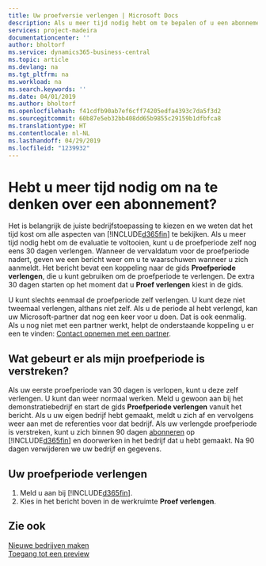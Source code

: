 ```yaml
---
title: Uw proefversie verlengen | Microsoft Docs
description: Als u meer tijd nodig hebt om te bepalen of u een abonnement wilt, kunt u uw proefversie verlengen.
services: project-madeira
documentationcenter: ''
author: bholtorf
ms.service: dynamics365-business-central
ms.topic: article
ms.devlang: na
ms.tgt_pltfrm: na
ms.workload: na
ms.search.keywords: ''
ms.date: 04/01/2019
ms.author: bholtorf
ms.openlocfilehash: f41cdfb90ab7ef6cff74205edfa4393c7da5f3d2
ms.sourcegitcommit: 60b87e5eb32bb408dd65b9855c29159b1dfbfca8
ms.translationtype: HT
ms.contentlocale: nl-NL
ms.lasthandoff: 04/29/2019
ms.locfileid: "1239932"
---
```

# <a name="need-more-time-to-decide-whether-to-subscribe"></a>Hebt u meer tijd nodig om na te denken over een abonnement?
Het is belangrijk de juiste bedrijfstoepassing te kiezen en we weten dat het tijd kost om alle aspecten van [!INCLUDE[d365fin](includes/d365fin_md.md)] te bekijken. Als u meer tijd nodig hebt om de evaluatie te voltooien, kunt u de proefperiode zelf nog eens 30 dagen verlengen. Wanneer de vervaldatum voor de proefperiode nadert, geven we een bericht weer om u te waarschuwen wanneer u zich aanmeldt. Het bericht bevat een koppeling naar de gids **Proefperiode verlengen**, die u kunt gebruiken om de proefperiode te verlengen. De extra 30 dagen starten op het moment dat u **Proef verlengen** kiest in de gids.

U kunt slechts eenmaal de proefperiode zelf verlengen. U kunt deze niet tweemaal verlengen, althans niet zelf. Als u de periode al hebt verlengd, kan uw Microsoft-partner dat nog een keer voor u doen. Dat is ook eenmalig. Als u nog niet met een partner werkt, helpt de onderstaande koppeling u er een te vinden: [Contact opnemen met een partner](https://go.microsoft.com/fwlink/?linkid=2038439).

## <a name="what-happens-if-my-trial-period-is-expired"></a>Wat gebeurt er als mijn proefperiode is verstreken?
Als uw eerste proefperiode van 30 dagen is verlopen, kunt u deze zelf verlengen. U kunt dan weer normaal werken. Meld u gewoon aan bij het demonstratiebedrijf en start de gids **Proefperiode verlengen** vanuit het bericht. Als u uw eigen bedrijf hebt gemaakt, meldt u zich af en vervolgens weer aan met de referenties voor dat bedrijf. Als uw verlengde proefperiode is verstreken, kunt u zich binnen 90 dagen [abonneren](https://go.microsoft.com/fwlink/?linkid=828659) op [!INCLUDE[d365fin](includes/d365fin_md.md)] en doorwerken in het bedrijf dat u hebt gemaakt. Na 90 dagen verwijderen we uw bedrijf en gegevens. 

## <a name="to-extend-your-trial-period"></a>Uw proefperiode verlengen
1. Meld u aan bij [!INCLUDE[d365fin](includes/d365fin_md.md)].
2. Kies in het bericht boven in de werkruimte **Proef verlengen**.

## <a name="see-also"></a>Zie ook
[Nieuwe bedrijven maken](about-new-company.md)  
[Toegang tot een preview](across-preview.md)  